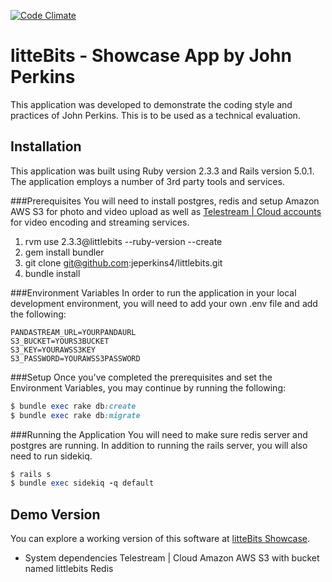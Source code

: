 [![Code Climate](https://codeclimate.com/github/rails/rails/badges/gpa.svg)](https://codeclimate.com/github/rails/rails)
# litteBits - Showcase App by John Perkins

This application was developed to demonstrate the coding style and practices of John Perkins.  This is to be used as a technical evaluation.

Installation
-----------
This application was built using Ruby version 2.3.3 and Rails version 5.0.1.  The application employs a number of 3rd party tools and services.

###Prerequisites
You will need to install postgres, redis and setup Amazon AWS S3 for photo and video upload as well as [Telestream | Cloud accounts](http://www.telestream.net/) for video encoding and streaming services.

1. rvm use 2.3.3@littlebits --ruby-version --create
2. gem install bundler
3. git clone git@github.com:jeperkins4/littlebits.git
4. bundle install

###Environment Variables
In order to run the application in your local development environment, you will need to add your own .env file and add the following:

```shell
PANDASTREAM_URL=YOURPANDAURL
S3_BUCKET=YOURS3BUCKET
S3_KEY=YOURAWSS3KEY
S3_PASSWORD=YOURAWSS3PASSWORD
```

###Setup
Once you've completed the prerequisites and set the Environment Variables, you may continue by running the following:

```ruby
$ bundle exec rake db:create
$ bundle exec rake db:migrate
```

###Running the Application
You will need to make sure redis server and postgres are running.  In addition to running the rails server, you will also need to run sidekiq.

```ruby
$ rails s
$ bundle exec sidekiq -q default
```

Demo Version
-----------
You can explore a working version of this software at [litteBits Showcase](http://littlebits-showcase.herokuapp.com).

* System dependencies
Telestream | Cloud
Amazon AWS S3 with bucket named littlebits
Redis
